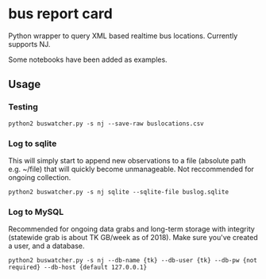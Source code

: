 # bus report card

Python wrapper to query XML based realtime bus locations.  Currently supports NJ.

Some notebooks have been added as examples.


## Usage


### Testing
```
python2 buswatcher.py -s nj --save-raw buslocations.csv

```


### Log to sqlite

This will simply start to append new observations to a file (absolute path e.g. ~/file) that will quickly become unmanageable. Not reccommended for ongoing collection.
```
python2 buswatcher.py -s nj sqlite --sqlite-file buslog.sqlite
```

### Log to MySQL

Recommended for ongoing data grabs and long-term storage with integrity (statewide grab is about TK GB/week as of 2018). Make sure you've created a user, and a database.

```
python2 buswatcher.py -s nj --db-name {tk} --db-user {tk} --db-pw {not required} --db-host {default 127.0.0.1}
```
